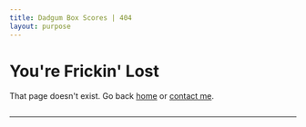 ```yaml
---
title: Dadgum Box Scores | 404
layout: purpose
---
```


# You're Frickin' Lost

That page doesn't exist. Go back [home](/) or [contact me](mailto:cbbstatshelp@gmail.com).

<img src="{{ site.baseurl }}/images/roy-lost.gif" alt text="Roy Lost">

* * * 
